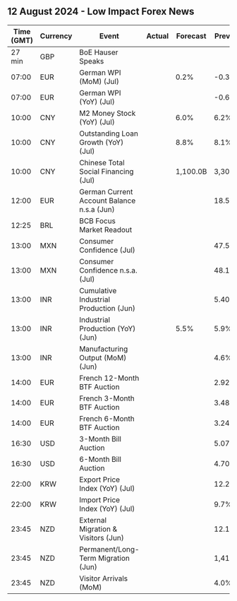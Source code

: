 ## 12 August 2024 - Low Impact Forex News

| Time (GMT) | Currency | Event | Actual | Forecast | Previous |
|------|----------|-------|--------|----------|----------|
| 27 min | GBP | BoE Hauser Speaks |  |  |  |
| 07:00 | EUR | German WPI (MoM) (Jul) |  | 0.2% | -0.3% |
| 07:00 | EUR | German WPI (YoY) (Jul) |  |  | -0.6% |
| 10:00 | CNY | M2 Money Stock (YoY) (Jul) |  | 6.0% | 6.2% |
| 10:00 | CNY | Outstanding Loan Growth (YoY) (Jul) |  | 8.8% | 8.1% |
| 10:00 | CNY | Chinese Total Social Financing (Jul) |  | 1,100.0B | 3,300.0B |
| 12:00 | EUR | German Current Account Balance n.s.a (Jun) |  |  | 18.5B |
| 12:25 | BRL | BCB Focus Market Readout |  |  |  |
| 13:00 | MXN | Consumer Confidence (Jul) |  |  | 47.5 |
| 13:00 | MXN | Consumer Confidence n.s.a. (Jul) |  |  | 48.1 |
| 13:00 | INR | Cumulative Industrial Production (Jun) |  |  | 5.40% |
| 13:00 | INR | Industrial Production (YoY) (Jun) |  | 5.5% | 5.9% |
| 13:00 | INR | Manufacturing Output (MoM) (Jun) |  |  | 4.6% |
| 14:00 | EUR | French 12-Month BTF Auction |  |  | 2.924% |
| 14:00 | EUR | French 3-Month BTF Auction |  |  | 3.485% |
| 14:00 | EUR | French 6-Month BTF Auction |  |  | 3.245% |
| 16:30 | USD | 3-Month Bill Auction |  |  | 5.075% |
| 16:30 | USD | 6-Month Bill Auction |  |  | 4.700% |
| 22:00 | KRW | Export Price Index (YoY) (Jul) |  |  | 12.2% |
| 22:00 | KRW | Import Price Index (YoY) (Jul) |  |  | 9.7% |
| 23:45 | NZD | External Migration & Visitors (Jun) |  |  | 12.10% |
| 23:45 | NZD | Permanent/Long-Term Migration (Jun) |  |  | 1,410 |
| 23:45 | NZD | Visitor Arrivals (MoM) |  |  | 4.0% |
